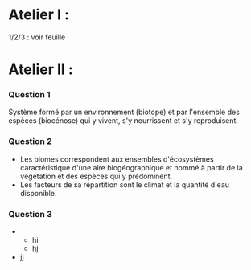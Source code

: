 # Atelier I :

1/2/3 : voir feuille

# Atelier II :

### Question 1

Système formé par un environnement (biotope) et par l'ensemble des espèces (biocénose) qui y vivent, s'y nourrissent et s'y reproduisent.

### Question 2

* Les biomes correspondent aux ensembles d'écosystèmes caractéristique d'une aire biogéographique et nommé à partir de la végétation et des espèces qui y prédominent.
* Les facteurs de sa répartition sont le climat et la quantité d'eau disponible.

### Question 3

<ul>
  <li>
    <ul>
      <li>hi</li>
      <li>hj</li>
    </ul>
  </li>
  <li>jj</li>
</ul>
